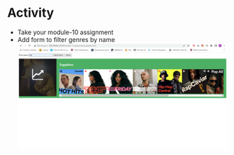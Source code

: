 # Activity

- Take your module-10 assignment
- Add form to filter genres by name
![Output](js-ac-11.png)